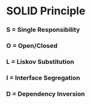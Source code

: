 # SOLID Principle

### S = Single Responsibility

### O = Open/Closed 

### L =  Liskov Substitution

### I =  Interface Segregation

### D =  Dependency Inversion